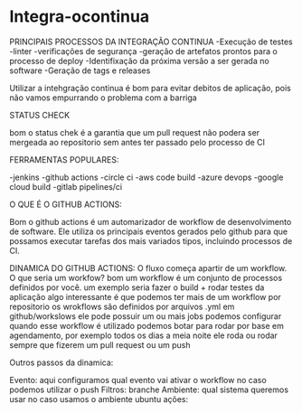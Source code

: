 # Integra-ocontinua

PRINCIPAIS PROCESSOS DA INTEGRAÇÃO CONTINUA 
-Execução de testes
-linter
-verificações de segurança
-geração de artefatos prontos para o processo de deploy
-Identifixação da próxima versão a ser gerada no software
-Geração de tags e releases

Utilizar a intehgração continua é bom para evitar debitos de aplicação, pois não vamos empurrando o problema com a barriga

STATUS CHECK 

bom o status chek é a garantia que um pull request não podera ser mergeada ao repositorio sem antes ter passado pelo processo de CI

FERRAMENTAS POPULARES: 

-jenkins 
-github actions 
-circle ci 
-aws code build 
-azure devops
-google cloud build
-gitlab pipelines/ci


O QUE É O GITHUB ACTIONS: 

Bom o github actions é um automarizador de workflow de desenvolvimento de software. Ele utiliza os principais eventos gerados pelo github para que possamos executar tarefas dos mais variados tipos, incluindo processos de CI.

DINAMICA DO GITHUB ACTIONS: 
O fluxo começa apartir de um workflow. O que seria um workfow?
bom um workflow é um conjunto de processos definidos por você. um exemplo seria fazer o build + rodar testes da aplicação 
algo interessante é que podemos ter mais de um workflow por repositorio
os wrokflows são definidos por arquivos .yml em github/workslows
ele pode possuir um ou mais jobs 
podemos configurar quando esse workflow é utilizado podemos botar para rodar por base em agendamento, por exemplo todos os dias a meia noite ele roda ou rodar sempre que fizerem um pull request ou um push

Outros passos da dinamica:

Evento: aqui configuramos qual evento vai ativar o workflow no caso podemos utilizar o push
Filtros: branche
Ambiente: qual sistema queremos usar no caso usamos o ambiente ubuntu
ações: 


